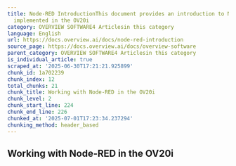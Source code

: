 ```yaml
---
title: Node-RED IntroductionThis document provides an introduction to Node-RED as
  implemented in the OV20i
category: OVERVIEW SOFTWARE4 Articlesin this category
language: English
url: https://docs.overview.ai/docs/node-red-introduction
source_page: https://docs.overview.ai/docs/overview-software
parent_category: OVERVIEW SOFTWARE4 Articlesin this category
is_individual_article: true
scraped_at: '2025-06-30T17:21:21.925899'
chunk_id: 1a702239
chunk_index: 12
total_chunks: 21
chunk_title: Working with Node-RED in the OV20i
chunk_level: 2
chunk_start_line: 224
chunk_end_line: 226
chunked_at: '2025-07-01T17:23:34.237294'
chunking_method: header_based
---
```


## Working with Node-RED in the OV20i

